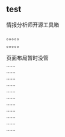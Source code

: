 ## test

情报分析师开源工具箱

。。。。。<br>
。。。。。<br>

页面布局暂时没管
<br>
......<br>
......<br>
......<br>
......<br>
......<br>
......<br>
......<br>
......<br>
......<br>
......<br>
......<br>
